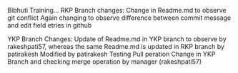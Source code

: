 Bibhuti Training...
RKP Branch changes:
Change in Readme.md to observe git conflict
Again changing to observe difference between commit message and edit field etries in github

YKP Branch Changes:
Update of Readme.md in YKP branch to observe by rakeshpati57, whereas the same Readme.md is updated in RKP branch by patirakesh
Modified by patirakesh
Testing Pull peration
Change in YKP Branch and checking merge operation by manager (rakeshpati57)

